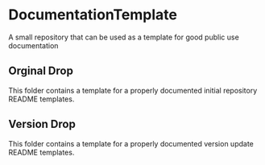 # DocumentationTemplate
A small repository that can be used as a template for good public use documentation

## Orginal Drop
This folder contains a template for a properly documented initial repository README templates.

## Version Drop
This folder contains a template for a properly documented version update README templates.
